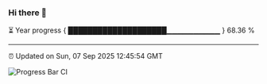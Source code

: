 ### Hi there 👋

⏳ Year progress { ████████████████████▁▁▁▁▁▁▁▁▁▁ } 68.36 %

---

⏰ Updated on Sun, 07 Sep 2025 12:45:54 GMT

![Progress Bar CI](https://github.com/DhruviPatel157/GitHub-Actions-Demo/workflows/Progress%20Bar%20CI/badge.svg)

